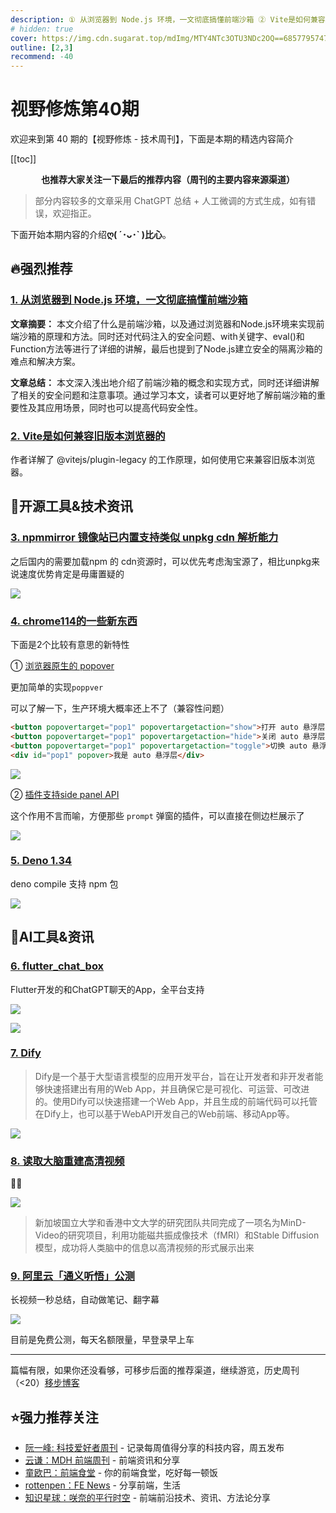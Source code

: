 ```yaml
---
description: ① 从浏览器到 Node.js 环境，一文彻底搞懂前端沙箱 ② Vite是如何兼容旧版本浏览器的 ③ npmmirror 镜像站已内置支持类似 unpkg cdn 解析能力 ④ chrome114的一些新东西 ⑤ Deno 1.34 ⑥ flutter_chat_box ⑦ Dify ⑧ 读取大脑重建高清视频 ⑨ 阿里云「通义听悟」公测
# hidden: true
cover: https://img.cdn.sugarat.top/mdImg/MTY4NTc3OTU3NDc2OQ==685779574769
outline: [2,3]
recommend: -40
---
```


# 视野修炼第40期

欢迎来到第 40 期的【视野修炼 - 技术周刊】，下面是本期的精选内容简介

[[toc]]

<center>

**​也推荐大家关注一下最后的推荐内容（周刊的主要内容来源渠道）**
</center>

>部分内容较多的文章采用 ChatGPT 总结 + 人工微调的方式生成，如有错误，欢迎指正。

下面开始本期内容的介绍**ღ( ´･ᴗ･` )比心**。
## 🔥强烈推荐
### [1. 从浏览器到 Node.js 环境，一文彻底搞懂前端沙箱](https://mp.weixin.qq.com/s/U5AP1f9WKdJCUo4HVqrjxA)

**文章摘要：** 本文介绍了什么是前端沙箱，以及通过浏览器和Node.js环境来实现前端沙箱的原理和方法。同时还对代码注入的安全问题、with关键字、eval()和Function方法等进行了详细的讲解，最后也提到了Node.js建立安全的隔离沙箱的难点和解决方案。

**文章总结：** 本文深入浅出地介绍了前端沙箱的概念和实现方式，同时还详细讲解了相关的安全问题和注意事项。通过学习本文，读者可以更好地了解前端沙箱的重要性及其应用场景，同时也可以提高代码安全性。

### [2. Vite是如何兼容旧版本浏览器的](https://juejin.cn/post/7239536753970266168)

作者详解了 @vitejs/plugin-legacy 的工作原理，如何使用它来兼容旧版本浏览器。


## 🔧开源工具&技术资讯
### [3. npmmirror 镜像站已内置支持类似 unpkg cdn 解析能力](https://zhuanlan.zhihu.com/p/633904268)

之后国内的需要加载npm 的 cdn资源时，可以优先考虑淘宝源了，相比unpkg来说速度优势肯定是毋庸置疑的

![](https://img.cdn.sugarat.top/mdImg/MTY4NTc2MDAyMDc5Ng==685760020796)

### [4. chrome114的一些新东西](https://developer.chrome.com/en/blog/new-in-chrome-114/)
下面是2个比较有意思的新特性

① [浏览器原生的 popover](https://mp.weixin.qq.com/s/RP63Ov1rraL6bG7l6XilEQ)

更加简单的实现`poppver`

可以了解一下，生产环境大概率还上不了（兼容性问题）
```html
<button popovertarget="pop1" popovertargetaction="show">打开 auto 悬浮层</button>
<button popovertarget="pop1" popovertargetaction="hide">关闭 auto 悬浮层</button>
<button popovertarget="pop1" popovertargetaction="toggle">切换 auto 悬浮层</button>
<div id="pop1" popover>我是 auto 悬浮层</div>
```

![](https://img.cdn.sugarat.top/mdImg/MTY4NTc2MzIzMDE5OQ==640.gif)

② [插件支持side panel API](https://developer.chrome.com/en/blog/extension-side-panel-launch/)

这个作用不言而喻，方便那些 `prompt` 弹窗的插件，可以直接在侧边栏展示了

![](https://img.cdn.sugarat.top/mdImg/MTY4NTc2MzI2MDAwOA==685763260008)

### [5. Deno 1.34](https://deno.com/blog/v1.34)

deno compile 支持 npm 包

![](https://img.cdn.sugarat.top/mdImg/MTY4NTc3MzQ3MTUyMA==685773471520)
## 🤖AI工具&资讯
### [6. flutter_chat_box](https://github.com/bravekingzhang/flutter_chat_box)

Flutter开发的和ChatGPT聊天的App，全平台支持

![](https://img.cdn.sugarat.top/mdImg/MTY4NTc2MzUxNTM0Mw==685763515343)

![](https://img.cdn.sugarat.top/mdImg/MTY4NTc2MzUxODg5MQ==685763518891)

### [7. Dify](https://dify.ai/)

>Dify是一个基于大型语言模型的应用开发平台，旨在让开发者和非开发者能够快速搭建出有用的Web App，并且确保它是可视化、可运营、可改进的。使用Dify可以快速搭建一个Web App，并且生成的前端代码可以托管在Dify上，也可以基于WebAPI开发自己的Web前端、移动App等。

![](https://img.cdn.sugarat.top/mdImg/MTY4NTc3MjU5MDUxNg==685772590516)

### [8. 读取大脑重建高清视频](http://www.myzaker.com/article/646c52f38e9f0975f437faf6)

🐂🍺

![](https://img.cdn.sugarat.top/mdImg/MTY4NTc3Mjg4Njg2Mw==685772886863)

>新加坡国立大学和香港中文大学的研究团队共同完成了一项名为MinD-Video的研究项目，利用功能磁共振成像技术（fMRI）和Stable Diffusion模型，成功将人类脑中的信息以高清视频的形式展示出来

### [9. 阿里云「通义听悟」公测](https://mp.weixin.qq.com/s/wEjaHwxDNhds5gCoBdMPkA)
长视频一秒总结，自动做笔记、翻字幕

![](https://img.cdn.sugarat.top/mdImg/MTY4NTc3ODUxNjMwMw==685778516303)

目前是免费公测，每天名额限量，早登录早上车

---

篇幅有限，如果你还没看够，可移步后面的推荐渠道，继续游览，历史周刊（<20）[移步博客](https://sugarat.top/weekly/index.html)

## ⭐️强力推荐关注
* [阮一峰: 科技爱好者周刊](https://www.ruanyifeng.com/blog/archives.html) - 记录每周值得分享的科技内容，周五发布
* [云谦：MDH 前端周刊](https://www.yuque.com/chencheng/mdh-weekly) - 前端资讯和分享
* [童欧巴：前端食堂](https://github.com/Geekhyt/weekly) - 你的前端食堂，吃好每一顿饭
* [rottenpen：FE News](https://rottenpen.zhubai.love/) - 分享前端，生活
* [知识星球：咲奈的平行时空](https://wx.zsxq.com/dweb2/index/group/15552285284822) - 前端前沿技术、资讯、方法论分享